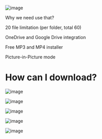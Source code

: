 ![image](https://github.com/user-attachments/assets/43578bec-e6ca-49bb-a5b3-c11e0a39a774)

Why we need use that?

20 file limitation (per folder, total 60)

OneDrive and Google Drive integration

Free MP3 and MP4 installer

Picture-in-Picture mode

# How can I download?

![image](https://github.com/user-attachments/assets/d35304d7-27a5-4691-8562-b8ee58b55a4b)

![image](https://github.com/user-attachments/assets/33bbce9b-0256-4579-a60a-412fc350657e)

![image](https://github.com/user-attachments/assets/cd187f85-cb43-4cab-91ad-6a854220b16d)

![image](https://github.com/user-attachments/assets/34ed5874-991c-4f9c-b089-3057bc8ccba2)

![image](https://github.com/user-attachments/assets/ec9af99c-8b32-43dd-bbbb-92c0259aaf81)




